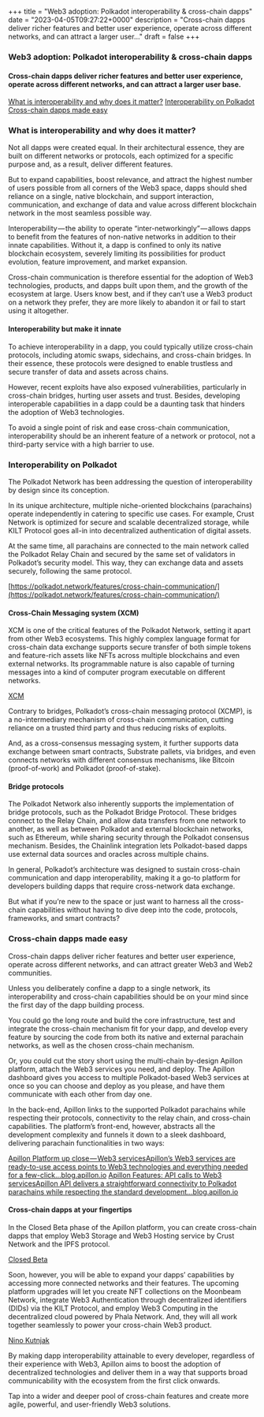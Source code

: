 +++
title = "Web3 adoption: Polkadot interoperability & cross-chain dapps"
date = "2023-04-05T09:27:22+0000"
description = "Cross-chain dapps deliver richer features and better user experience, operate across different networks, and can attract a larger user…"
draft = false
+++

### Web3 adoption: Polkadot interoperability & cross-chain dapps


#### Cross-chain dapps deliver richer features and better user experience, operate across different networks, and can attract a larger user base.

[What is interoperability and why does it matter?](#5494)
[Interoperability on Polkadot](#7ced)
[Cross-chain dapps made easy](#c680)

### What is interoperability and why does it matter?


Not all dapps were created equal. In their architectural essence, they are built on different networks or protocols, each optimized for a specific purpose and, as a result, deliver different features.


But to expand capabilities, boost relevance, and attract the highest number of users possible from all corners of the Web3 space, dapps should shed reliance on a single, native blockchain, and support interaction, communication, and exchange of data and value across different blockchain network in the most seamless possible way.


Interoperability — the ability to operate “inter-networkingly” — allows dapps to benefit from the features of non-native networks in addition to their innate capabilities. Without it, a dapp is confined to only its native blockchain ecosystem, severely limiting its possibilities for product evolution, feature improvement, and market expansion.


Cross-chain communication is therefore essential for the adoption of Web3 technologies, products, and dapps built upon them, and the growth of the ecosystem at large. Users know best, and if they can’t use a Web3 product on a network they prefer, they are more likely to abandon it or fail to start using it altogether.


#### Interoperability but make it innate


To achieve interoperability in a dapp, you could typically utilize cross-chain protocols, including atomic swaps, sidechains, and cross-chain bridges. In their essence, these protocols were designed to enable trustless and secure transfer of data and assets across chains.


However, recent exploits have also exposed vulnerabilities, particularly in cross-chain bridges, hurting user assets and trust. Besides, developing interoperable capabilities in a dapp could be a daunting task that hinders the adoption of Web3 technologies.


To avoid a single point of risk and ease cross-chain communication, interoperability should be an inherent feature of a network or protocol, not a third-party service with a high barrier to use.


### Interoperability on Polkadot


The Polkadot Network has been addressing the question of interoperability by design since its conception.


In its unique architecture, multiple niche-oriented blockchains (parachains) operate independently in catering to specific use cases. For example, Crust Network is optimized for secure and scalable decentralized storage, while KILT Protocol goes all-in into decentralized authentication of digital assets.


At the same time, all parachains are connected to the main network called the Polkadot Relay Chain and secured by the same set of validators in Polkadot’s security model. This way, they can exchange data and assets securely, following the same protocol.

[https://polkadot.network/features/cross-chain-communication/](https://polkadot.network/features/cross-chain-communication/)

#### Cross-Chain Messaging system (XCM)


XCM is one of the critical features of the Polkadot Network, setting it apart from other Web3 ecosystems. This highly complex language format for cross-chain data exchange supports secure transfer of both simple tokens and feature-rich assets like NFTs across multiple blockchains and even external networks. Its programmable nature is also capable of turning messages into a kind of computer program executable on different networks.

[XCM](https://wiki.polkadot.network/docs/learn-xcm)

Contrary to bridges, Polkadot’s cross-chain messaging protocol (XCMP), is a no-intermediary mechanism of cross-chain communication, cutting reliance on a trusted third party and thus reducing risks of exploits.


And, as a cross-consensus messaging system, it further supports data exchange between smart contracts, Substrate pallets, via bridges, and even connects networks with different consensus mechanisms, like Bitcoin (proof-of-work) and Polkadot (proof-of-stake).


#### Bridge protocols


The Polkadot Network also inherently supports the implementation of bridge protocols, such as the Polkadot Bridge Protocol. These bridges connect to the Relay Chain, and allow data transfers from one network to another, as well as between Polkadot and external blockchain networks, such as Ethereum, while sharing security through the Polkadot consensus mechanism. Besides, the Chainlink integration lets Polkadot-based dapps use external data sources and oracles across multiple chains.


In general, Polkadot’s architecture was designed to sustain cross-chain communication and dapp interoperability, making it a go-to platform for developers building dapps that require cross-network data exchange.


But what if you’re new to the space or just want to harness all the cross-chain capabilities without having to dive deep into the code, protocols, frameworks, and smart contracts?


### Cross-chain dapps made easy


Cross-chain dapps deliver richer features and better user experience, operate across different networks, and can attract greater Web3 and Web2 communities.


Unless you deliberately confine a dapp to a single network, its interoperability and cross-chain capabilities should be on your mind since the first day of the dapp building process.


You could go the long route and build the core infrastructure, test and integrate the cross-chain mechanism fit for your dapp, and develop every feature by sourcing the code from both its native and external parachain networks, as well as the chosen cross-chain mechanism.


Or, you could cut the story short using the multi-chain by-design Apillon platform, attach the Web3 services you need, and deploy. The Apillon dashboard gives you access to multiple Polkadot-based Web3 services at once so you can choose and deploy as you please, and have them communicate with each other from day one.


In the back-end, Apillon links to the supported Polkadot parachains while respecting their protocols, connectivity to the relay chain, and cross-chain capabilities. The platform’s front-end, however, abstracts all the development complexity and funnels it down to a sleek dashboard, delivering parachain functionalities in two ways:

[Apillon Platform up close — Web3 servicesApillon’s Web3 services are ready-to-use access points to Web3 technologies and everything needed for a few-click…blog.apillon.io](https://blog.apillon.io/apillon-platform-up-close-web3-services-f77530dd274e)
[Apillon Features: API calls to Web3 servicesApillon API delivers a straightforward connectivity to Polkadot parachains while respecting the standard development…blog.apillon.io](https://blog.apillon.io/apillon-features-api-calls-to-web3-services-c99ab6379b03)

#### Cross-chain dapps at your fingertips


In the Closed Beta phase of the Apillon platform, you can create cross-chain dapps that employ Web3 Storage and Web3 Hosting service by Crust Network and the IPFS protocol.

[Closed Beta](https://blog.apillon.io/apillon-launches-an-invitation-only-closed-beta-of-the-web3-development-platform-a075c38273a3)

Soon, however, you will be able to expand your dapps’ capabilities by accessing more connected networks and their features. The upcoming platform upgrades will let you create NFT collections on the Moonbeam Network, integrate Web3 Authentication through decentralized identifiers (DIDs) via the KILT Protocol, and employ Web3 Computing in the decentralized cloud powered by Phala Network. And, they will all work together seamlessly to power your cross-chain Web3 product.

[Nino Kutnjak](https://medium.com/u/c6abef30524f)

By making dapp interoperability attainable to every developer, regardless of their experience with Web3, Apillon aims to boost the adoption of decentralized technologies and deliver them in a way that supports broad communicability with the ecosystem from the first click onwards.


Tap into a wider and deeper pool of cross-chain features and create more agile, powerful, and user-friendly Web3 solutions.
